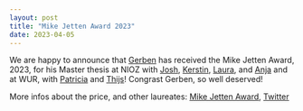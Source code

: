 ```yaml
---
layout: post
title: "Mike Jetten Award 2023"
date: 2023-04-05
---
```


We are happy to announce that <a href= "https://www.wur.nl/en/persons/gerben-hg-gerben-de-zwaan.htm">Gerben</a> has received the Mike Jetten Award, 2023, for his Master thesis at NIOZ with <a href= "https://www.nioz.nl/en/about/organisation/staff/joshua-hamm">Josh</a>, <a href= "https://www.nioz.nl/en/about/organisation/staff/kerstin-fiege">Kerstin</a>, <a href= "https://www.nioz.nl/en/about/organisation/staff/laura-villanueva">Laura</a>, and <a href= "https://www.nioz.nl/en/about/organisation/staff/anja-spang">Anja</a> and at WUR, with <a href= "https://www.wur.nl/en/Persons/Patricia-Dr.rer.nat.-P-Patricia-Geesink.htm">Patricia</a> and <a href= "https://www.wur.nl/en/Persons/Thijs-prof.dr.ir.-TJG-Thijs-Ettema.htm">Thijs</a>! Congrast Gerben, so well deserved!

More infos about the price, and other laureates: <a href= "https://www.knvm.org/activities/awards-and-grants/mike-jetten-award">Mike Jetten Award</a>, <a href= "https://twitter.com/deZwaanGerben/status/1643633573751029760">Twitter</a><br/>

